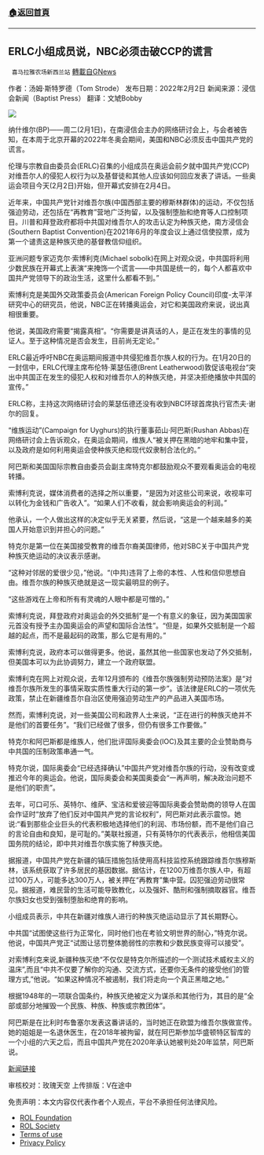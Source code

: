 ###  [:house:返回首頁](https://github.com/ourhimalayas/txt)
---


## ERLC小组成员说，NBC必须击破CCP的谎言
` 喜马拉雅农场新西兰站` [轉載自GNews](https://gnews.org/zh-hans/1969299/)

作者：汤姆·斯特罗德（Tom Strode）
发布日期：2022年2月2日
新闻来源：浸信会新闻（Baptist Press）
翻译：文虓Bobby

![](https://assets.gnews.org/wp-content/uploads/2022/02/2071.gif)

纳什维尔(BP)——周二(2月1日)，在南浸信会主办的网络研讨会上，与会者被告知，在本周于北京开幕的2022年冬奥会期间，美国和NBC必须反击中国共产党的谎言。

伦理与宗教自由委员会(ERLC)召集的小组成员在奥运会前夕就中国共产党(CCP)对维吾尔人的侵犯人权行为以及基督徒和其他人应该如何回应发表了讲话。一些奥运会项目今天(2月2日)开始，但开幕式安排在2月4日。

近年来，中国共产党针对维吾尔族(中国西部主要的穆斯林群体)的运动，不仅包括强迫劳动，还包括在“再教育”营地广泛拘留，以及强制堕胎和绝育等人口控制项目。川普和拜登政府都将中共国对维吾尔人的攻击认定为种族灭绝，南方浸信会(Southern Baptist Convention)在2021年6月的年度会议上通过信使投票，成为第一个谴责这是种族灭绝的基督教信仰组织。

亚洲问题专家迈克尔·索博利克(Michael sobolk)在网上对观众说，中共国将利用少数民族在开幕式上表演“来掩饰一个谎言——中共国是统一的，每个人都喜欢中国共产党领导下的政治生活，这里什么都看不到。”

索博利克是美国外交政策委员会(American Foreign Policy Council)印度-太平洋研究中心的研究员，他说，NBC正在转播奥运会，对它和美国政府来说，说出真相很重要。

他说，美国政府需要“揭露真相”。“你需要是讲真话的人，是正在发生的事情的见证人。至于这种情况是否会发生，目前尚无定论。”

ERLC最近呼吁NBC在奥运期间报道中共侵犯维吾尔族人权的行为。在1月20日的一封信中，ERLC代理主席布伦特·莱瑟伍德(Brent Leatherwood)敦促该电视台“突出中共国正在发生的侵犯人权和对维吾尔人的种族灭绝，并坚决拒绝播放中共国的宣传。”

ERLC称，主持这次网络研讨会的莱瑟伍德还没有收到NBC环球首席执行官杰夫·谢尔的回复。

“维族运动”(Campaign for Uyghurs)的执行董事茹山·阿巴斯(Rushan Abbas)在网络研讨会上告诉观众，在奥运会期间，维族人“被关押在黑暗的地牢和集中营，以及政府是如何利用奥运会使种族灭绝和现代奴隶制合法化的。”

阿巴斯和美国国际宗教自由委员会副主席特克尔都鼓励观众不要观看奥运会的电视转播。

索博利克说，媒体消费者的选择之所以重要，“是因为对这些公司来说，收视率可以转化为金钱和广告收入”。“如果人们不收看，就会影响奥运会的利润。”

他承认，一个人做出这样的决定似乎无关紧要，然后说，“这是一个越来越多的美国人开始意识到并担心的问题。”

特克尔是第一位在美国接受教育的维吾尔裔美国律师，他对SBC关于中国共产党种族灭绝运动的决议表示感谢。

“这种对邻居的爱很少见，”他说。“(中共)违背了上帝的本性、人性和信仰思想自由。维吾尔族的种族灭绝就是这一现实最明显的例子。

“这些游戏在上帝和所有有灵魂的人眼中都是可憎的。”

索博利克说，拜登政府对奥运会的外交抵制”是一个有意义的象征，因为美国国家元首没有授予主办国奥运会的声望和国际合法性”。“但是，如果外交抵制是一个超越的起点，而不是最起码的政策，那么它是有用的。”

索博利克说，政府本可以做得更多。他说，虽然其他一些国家也发动了外交抵制，但美国本可以为此协调努力，建立一个政府联盟。

索博利克在网上对观众说，去年12月颁布的《维吾尔族强制劳动预防法案》是“对维吾尔族所发生的事情采取实质性重大行动的第一步”。该法律是ERLC的一项优先政策，禁止在新疆维吾尔自治区使用强迫劳动生产的产品进入美国市场。

然而，索博利克说，对一些美国公司和政界人士来说，“正在进行的种族灭绝并不是他们的首要任务”。“我们已经做了很多，但仍有很多工作要做。”

特克尔和阿巴斯都是维族人，他们批评国际奥委会(IOC)及其主要的企业赞助商与中共国的压制政策串通一气。

特克尔说，国际奥委会“已经选择确认”中国共产党对维吾尔族的行动，没有改变或推迟今年的奥运会。他说，国际奥委会和美国奥委会“一再声明，解决政治问题不是他们的职责”。

去年，可口可乐、英特尔、维萨、宝洁和爱彼迎等国际奥委会赞助商的领导人在国会作证时“放弃了他们反对中国共产党的言论权利”，阿巴斯对此表示震惊。她说:“看到那些企业巨头的代表积极地选择他们的利润、市场份额，而不是他们自己的言论自由和良知，是可耻的。”美联社报道，只有英特尔的代表表示，他相信美国国务院的结论，即中共对维吾尔族实施了种族灭绝。

据报道，中国共产党在新疆的镇压措施包括使用高科技监控系统跟踪维吾尔族穆斯林，该系统获取了许多居民的基因数据。据估计，在1200万维吾尔族人中，有超过100万人，可能多达300万人，被关押在“再教育”集中营。囚犯强迫劳动很常见。据报道，难民营的生活可能导致教化，以及强奸、酷刑和强制摘取器官。维吾尔族妇女也受到强制堕胎和绝育的影响。

小组成员表示，中共在新疆对维族人进行的种族灭绝运动显示了其长期野心。

中共国“试图使这些行为正常化，同时他们也在考验文明世界的耐心，”特克尔说。他说，中国共产党正“试图让惩罚整体脆弱性的宗教和少数民族变得可以接受”。

对索博利克来说,新疆种族灭绝“不仅仅是特克尔所描述的一个测试技术威权主义的温床”,而且“中共不仅要了解你的沟通、交流方式，还要你无条件的接受他们的管理方式,”他说。“如果这种情况不被遏制，我们将走向一个真正黑暗之地。”

根据1948年的一项联合国条约，种族灭绝被定义为谋杀和其他行为，其目的是“全部或部分地摧毁一个民族、种族、种族或宗教团体”。

阿巴斯是在比利时布鲁塞尔发表这番讲话的，当时她正在欧盟为维吾尔族做宣传。她的姐姐是一名退休医生，在2018年被拘留，就在阿巴斯参加华盛顿特区智库的一个小组的六天之后，而且中国共产党在2020年承认她被判处20年监禁，阿巴斯说。

[新闻链接](https://www.baptistpress.com/resource-library/news/u-s-nbc-must-combat-ccps-lies-erlc-panelists-say/)

审核校对：玫瑰天空
上传排版：V在途中

 

免责声明：本文内容仅代表作者个人观点，平台不承担任何法律风险。

- [ROL Foundation](https://rolfoundation.org/)
- [ROL Society](https://rolsociety.org/)
- [Terms of use](https://gnews.org/terms-of-use-3/)
- [Privacy Policy](https://gnews.org/privacy-policy/)
